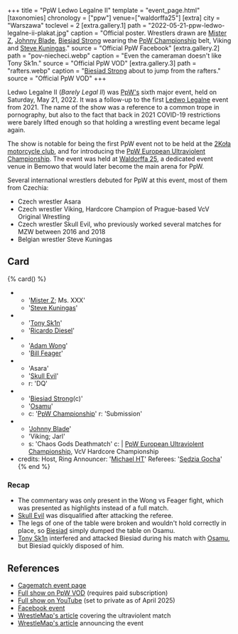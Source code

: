 +++
title = "PpW Ledwo Legalne II"
template = "event_page.html"
[taxonomies]
chronology = ["ppw"]
venue=["waldorffa25"]
[extra]
city = "Warszawa"
toclevel = 2
[extra.gallery.1]
path = "2022-05-21-ppw-ledwo-legalne-ii-plakat.jpg"
caption = "Official poster. Wrestlers drawn are [Mister Z](@/w/mister-z.md), [Johnny Blade](@/w/johnny-blade.md), [Biesiad Strong](@/w/biesiad.md) wearing the [PpW Championship](@/c/ppw-championship.md) belt, Viking and [Steve Kuningas](@/w/steve-kuningas.md)."
source = "Official PpW Facebook"
[extra.gallery.2]
path = "pov-niecheci.webp"
caption = "Even the cameraman doesn't like Tony Sk1n."
source = "Official PpW VOD"
[extra.gallery.3]
path = "rafters.webp"
caption = "[Biesiad Strong](@/w/biesiad.md) about to jump from the rafters."
source = "Official PpW VOD"
+++

Ledwo Legalne II (_Barely Legal II_) was [PpW's](@/o/ppw.md) sixth major event, held on Saturday, May 21, 2022. It was a follow-up to the first [Ledwo Legalne](@/e/ppw/2021-06-12-ppw-ledwo-legalne.md) event from 2021. The name of the show was a reference to a common trope in pornography, but also to the fact that back in 2021 COVID-19 restrictions were barely lifted enough so that holding a wrestling event became legal again.

The show is notable for being the first PpW event not to be held at the [2Koła motorcycle club](@/v/2kola.md), and for introducing the [PpW European Ultraviolent Championship](@/c/ppw-european-ultraviolent-championship.md). The event was held at [Waldorffa 25](@/v/waldorffa25.md), a dedicated event venue in Bemowo that would later become the main arena for PpW.

Several international wrestlers debuted for PpW at this event, most of them from Czechia:
* Czech wrestler Asara
* Czech wrestler Viking, Hardcore Champion of Prague-based VcV Original Wrestling
* Czech wrestler Skull Evil, who previously worked several matches for MZW between 2016 and 2018
* Belgian wrestler Steve Kuningas

## Card

{% card() %}
- - '[Mister Z](@/w/mister-z.md); Ms. XXX'
  - '[Steve Kuningas](@/w/steve-kuningas.md)'
- - '[Tony Sk1n](@/w/tony-sk1n.md)'
  - '[Ricardo Diesel](@/w/ricardo-diesel.md)'
- - '[Adam Wong](@/w/adam-wong.md)'
  - '[Bill Feager](@/w/feager.md)'
- - 'Asara'
  - '[Skull Evil](@/w/skull-evil.md)'
  - r: 'DQ'
- - '[Biesiad Strong](@/w/biesiad.md)(c)'
  - '[Osamu](@/w/osamu.md)'
  - c: '[PpW Championship](@/c/ppw-championship.md)'
    r: 'Submission'
- - '[Johnny Blade](@/w/johnny-blade.md)'
  - 'Viking; Jarl'
  - s: 'Chaos Gods Deathmatch'
    c: |
      [PpW European Ultraviolent Championship](@/c/ppw-european-ultraviolent-championship.md),
      VcV Hardcore Championship
- credits:
    Host, Ring Announcer: '[Michael HT](@/w/michael-ht.md)'
    Referees: '[Sędzia Gocha](@/w/sedzia-borys.md)'
{% end %}

### Recap
* The commentary was only present in the Wong vs Feager fight, which was presented as highlights instead of a full match.
* [Skull Evil](@/w/skull-evil.md) was disqualified after attacking the referee.
* The legs of one of the table were broken and wouldn't hold correctly in place, so [Biesiad](@/w/biesiad.md) simply dumped the table on Osamu.
* [Tony Sk1n](@/w/tony-sk1n.md) interfered and attacked Biesiad during his match with [Osamu](@/w/osamu.md), but Biesiad quickly disposed of him.

## References

* [Cagematch event page](https://www.cagematch.net/?id=1&nr=383968)
* [Full show on PpW VOD](https://ppw-ewenementpl.vhx.tv/ppw-full-shows-dvd-version/season:2/videos/ledwo-legalne-2-22-definitive-edition-hd) (requires paid subscription)
* [Full show on YouTube](https://www.youtube.com/watch?v=sU2hHukUCn0) (set to private as of April 2025)
* [Facebook event](https://www.facebook.com/events/1117782402125287/)
* [WrestleMap's article](https://www.wrestlemap.com/news/p1e7040pmjt9uwctkin6cod0xwqj1k) covering the ultraviolent match
* [WrestleMap's article](https://www.wrestlemap.com/news/mxrf1jwfu9v4hp21pmf7ws40yb76qk) announcing the event
